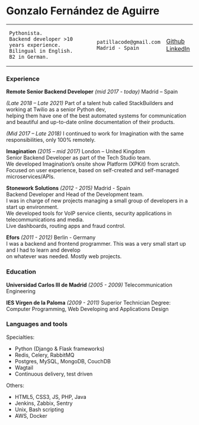 <h1>Gonzalo Fernández de Aguirre</h1>

<table>
<tr>
<td>

```
Pythonista.
Backend developer >10 years experience.
Bilingual in English.
B2 in German.
```

</td>
<td>

```
patillacode@gmail.com
Madrid - Spain
```

</td>

<td>

[Github](https://github.com/patillacode)\
[LinkedIn](https://www.linkedin.com/in/gonzalofernandezaguirre)

</td>
</tr>
</table>


### Experience

**Remote Senior Backend Developer** _(mid 2017 - today)_ Madrid – Spain

_(Late 2018 – Late 2021)_ Part of a talent hub called StackBuilders and working at Twilio as a senior Python dev, \
helping them have one of the best automated systems for communication and beautiful and up-to-date online documentation of their products.

_(Mid 2017 – Late 2018)_ I continued to work for Imagination with the same responsibilities, only 100% remotely.


**Imagination** _(2015 – mid 2017)_ London – United Kingdom\
Senior Backend Developer as part of the Tech Studio team.\
We developed Imagination’s onsite show Platform (XPKit) from scratch.\
Focused on user experience, based on self-created and self-managed microservices/APIs.


**Stonework Solutions** _(2012 - 2015)_ Madrid - Spain\
Backend Developer and Head of the Development team.\
I was in charge of new projects managing a small group of developers in a start up environment.\
We developed tools for VoIP service clients, security applications in telecommunications and media.\
Live dashboards, routing apps and fraud control.

**Efors** _(2011 - 2012)_ Berlin - Germany\
I was a backend and frontend programmer. This was a very small start up and I had to learn and develop \
on whatever was needed. Mostly web projects.


### Education

**Universidad Carlos III de Madrid** _(2005 - 2009)_
Telecommunication Engineering

**IES Vírgen de la Paloma** _(2009 - 2011)_
Superior Technician Degree: Computer Programming, Web Developing and Applications Design

### Languages and tools

Specialties:
- Python (Django & Flask frameworks)
- Redis, Celery, RabbitMQ
- Postgres, MySQL, MongoDB, CouchDB
- Wagtail
- Continuous delivery, test driven

Others:
- HTML5, CSS3, JS, PHP, Java
- Jenkins, Zabbix, Sentry
- Unix, Bash scripting
- AWS, Docker

